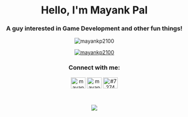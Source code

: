 <h1 align="center">Hello, I'm Mayank Pal</h1>
<h3 align="center">A guy interested in Game Development and other fun things!</h3>
<p align="center"> <img src="https://komarev.com/ghpvc/?username=mayankp2100&label=Profile%20views&color=0e75b6&style=flat" alt="mayankp2100" /> </p>
<p align="center"> <a href="https://github.com/ryo-ma/github-profile-trophy"><img src="https://github-profile-trophy.vercel.app/?username=mayankp2100&theme=juicyfresh&column=4&margin-w=15&margin-h=15&no-bg=true&rank=-?&no-frame=true" alt="mayankp2100" /></a> </p>

<h3 align="center">Connect with me:</h3>
<p align="center">
<a href="https://twitter.com/mayankp2100" target="blank"><img align="center" src="https://raw.githubusercontent.com/rahuldkjain/github-profile-readme-generator/master/src/images/icons/Social/twitter.svg" alt="mayankp2100" height="30" width="40" /></a>
<a href="https://instagram.com/mayank8722" target="blank"><img align="center" src="https://raw.githubusercontent.com/rahuldkjain/github-profile-readme-generator/master/src/images/icons/Social/instagram.svg" alt="mayank._.2100" height="30" width="40" /></a>
<a href="https://discord.gg/#7274" target="blank"><img align="center" src="https://raw.githubusercontent.com/rahuldkjain/github-profile-readme-generator/master/src/images/icons/Social/discord.svg" alt="#7274" height="30" width="40" /></a>
</p>
<br>
<p align="center"><img align="center" src="http://github-profile-summary-cards.vercel.app/api/cards/repos-per-language?username=mayankp2100&theme=transparent" /></p>
